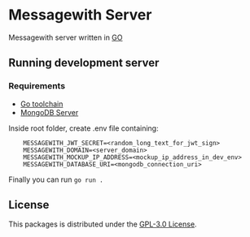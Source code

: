 # Messagewith Server
Messagewith server written in [GO](https://go.dev/)

## Running development server

### Requirements
- [Go toolchain](https://go.dev/doc/install)
- [MongoDB Server](https://www.mongodb.com/try/download/community)


Inside root folder, create .env file containing:
```
    MESSAGEWITH_JWT_SECRET=<random_long_text_for_jwt_sign>
    MESSAGEWITH_DOMAIN=<server_domain>
    MESSAGEWITH_MOCKUP_IP_ADDRESS=<mockup_ip_address_in_dev_env>
    MESSAGEWITH_DATABASE_URI=<mongodb_connection_uri>
```
Finally you can run ```go run .```


## License
This packages is distributed under the [GPL-3.0 License](https://github.com/messagewith/messagewith/blob/main/LICENSE).
